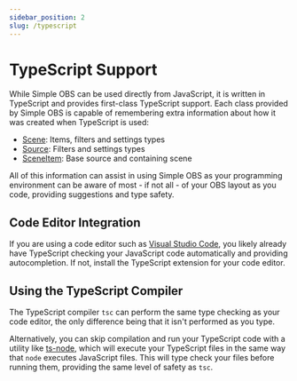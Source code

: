 ```yaml
---
sidebar_position: 2
slug: /typescript
---
```


# TypeScript Support

While Simple OBS can be used directly from JavaScript, it is written in TypeScript and provides first-class TypeScript support. Each class provided by Simple OBS is capable of remembering extra information about how it was created when TypeScript is used:

- [Scene](/api/core/class/Scene): Items, filters and settings types
- [Source](/api/core/class/Source): Filters and settings types
- [SceneItem](/api/core/class/SceneItem): Base source and containing scene

All of this information can assist in using Simple OBS as your programming environment can be aware of most - if not all - of your OBS layout as you code, providing suggestions and type safety.

## Code Editor Integration

If you are using a code editor such as [Visual Studio Code](https://code.visualstudio.com/), you likely already have TypeScript checking your JavaScript code automatically and providing autocompletion. If not, install the TypeScript extension for your code editor.

## Using the TypeScript Compiler

The TypeScript compiler `tsc` can perform the same type checking as your code editor, the only difference being that it isn't performed as you type.

Alternatively, you can skip compilation and run your TypeScript code with a utility like [ts-node](https://github.com/TypeStrong/ts-node), which will execute your TypeScript files in the same way that `node` executes JavaScript files. This will type check your files before running them, providing the same level of safety as `tsc`.